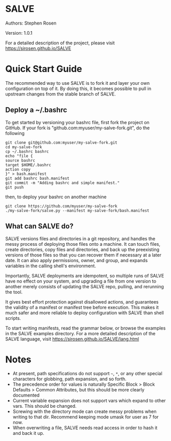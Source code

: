 SALVE
=====

Authors: Stephen Rosen

Version: 1.0.1

For a detailed description of the project, please visit https://sirosen.github.io/SALVE

Quick Start Guide
=================

The recommended way to use SALVE is to fork it and layer your own configuration on top of it.
By doing this, it becomes possible to pull in upstream changes from the stable branch of SALVE.

Deploy a ~/.bashrc
------------------
To get started by versioning your bashrc file, first fork the project on GitHub.
If your fork is "github.com:myuser/my-salve-fork.git", do the following
```
git clone git@github.com:myuser/my-salve-fork.git
cd my-salve-fork
cp ~/.bashrc bashrc
echo "file {
source bashrc
target $HOME/.bashrc
action copy
}" > bash.manifest
git add bashrc bash.manifest
git commit -m "Adding bashrc and simple manifest."
git push
```

then, to deploy your bashrc on another machine

```
git clone https://github.com/myuser/my-salve-fork
./my-salve-fork/salve.py --manifest my-salve-fork/bash.manifest
```

What can SALVE do?
------------------

SALVE versions files and directories in a git repository, and handles the messy process of deploying those files onto a machine.
It can touch files, create directories, copy files and directories, and back up the preexisting versions of those files so that you can recover them if necessary at a later date.
It can also apply permissions, owner, and group, and expands variables in the calling shell's environment.

Importantly, SALVE deployments are idempotent, so multiple runs of SALVE have no effect on your system, and upgrading a file from one version to another merely consists of updating the SALVE repo, pulling, and rerunning the tool.

It gives best effort protection against disallowed actions, and guarantees the validity of a manifest or manifest tree before execution.
This makes it much safer and more reliable to deploy configuration with SALVE than shell scripts.

To start writing manifests, read the grammar below, or browse the examples in the SALVE examples directory.
For a more detailed description of the SALVE language, visit https://sirosen.github.io/SALVE/lang.html

Notes
=====
 * At present, path specifications do not support ```~```, ```*```, or any other special characters for globbing, path expansion, and so forth.
 * The precedence order for values is naturally Specific Block > Block Defaults > Common Attributes, but this should be more clearly documented
 * Current variable expansion does not support vars which expand to other vars. This should be changed.
 * Screwing with the directory mode can create messy problems when writing to that dir. Recommend keeping mode umask for user as 7 for now.
 * When overwriting a file, SALVE needs read access in order to hash it and back it up.
